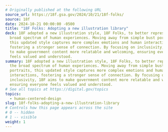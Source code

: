 ```yaml
---
# Originally published at the following URL
source_url: https://18f.gsa.gov/2024/10/21/18f-folks/
source: 18f
date: 2024-10-21 00:00:00 -0500
title: "18F Folks: Adopting a new illustration library"
deck: 18F adopted a new illustration style, 18F Folks, to better represent the
  broad spectrum of human experiences. Moving away from simple bust portraits,
  this updated style captures more complex emotions and human interactions,
  fostering a stronger sense of connection. By focusing on inclusivity, 18F aims
  to make government content more relatable and welcoming, ensuring everyone
  feels valued and understood.
summary: 18F adopted a new illustration style, 18F Folks, to better represent
  the broad spectrum of human experiences. Moving away from simple bust
  portraits, this updated style captures more complex emotions and human
  interactions, fostering a stronger sense of connection. By focusing on
  inclusivity, 18F aims to make government content more relatable and welcoming,
  ensuring everyone feels valued and understood.
# See all topics at https://digital.gov/topics
topics:
  - human-centered-design
slug: 18f-folks-adopting-a-new-illustration-library
# Controls how this page appears across the site
# 0 -- hidden
# 1 -- visible
weight: 1
---
```

